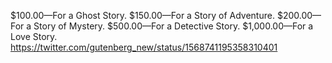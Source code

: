 $100.00—For a Ghost Story.
$150.00—For a Story of Adventure.
$200.00—For a Story of Mystery.
$500.00—For a Detective Story.
$1,000.00—For a Love Story. https://twitter.com/gutenberg_new/status/1568741195358310401